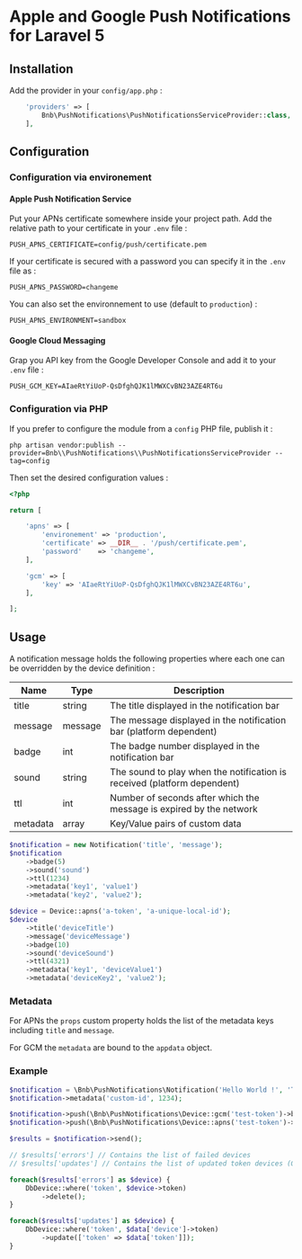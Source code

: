 # Apple and Google Push Notifications for Laravel 5

## Installation

Add the provider in your `config/app.php` :

```php
    'providers' => [
        Bnb\PushNotifications\PushNotificationsServiceProvider::class,
    ],
```

## Configuration

### Configuration via environement 

#### Apple Push Notification Service

Put your APNs certificate somewhere inside your project path. Add the relative path to your certificate in your `.env` file :

    PUSH_APNS_CERTIFICATE=config/push/certificate.pem

If your certificate is secured with a password you can specify it in the `.env` file as :

    PUSH_APNS_PASSWORD=changeme
    
You can also set the environnement to use (default to `production`) :

    PUSH_APNS_ENVIRONMENT=sandbox

#### Google Cloud Messaging

Grap you API key from the Google Developer Console and add it to your `.env` file :

    PUSH_GCM_KEY=AIaeRtYiUoP-QsDfghQJK1lMWXCvBN23AZE4RT6u
    
### Configuration via PHP
 
If you prefer to configure the module from a `config` PHP file, publish it :

    php artisan vendor:publish --provider=Bnb\\PushNotifications\\PushNotificationsServiceProvider --tag=config
    
Then set the desired configuration values :

```php
<?php

return [

    'apns' => [
        'environement' => 'production',
        'certificate' => __DIR__ . '/push/certificate.pem',
        'password'    => 'changeme',
    ],

    'gcm' => [
        'key' => 'AIaeRtYiUoP-QsDfghQJK1lMWXCvBN23AZE4RT6u',
    ],

];
```
    
## Usage

A notification message holds the following properties where each one can be overridden by the device definition :

| Name | Type | Description |
|------|------|-------------|
| title | string | The title displayed in the notification bar |
| message | message | The message displayed in the notification bar (platform dependent) |
| badge | int | The badge number displayed in the notification bar |
| sound |  string | The sound to play when the notification is received (platform dependent) |
| ttl |  int | Number of seconds after which the message is expired by the network |
| metadata | array | Key/Value pairs of custom data |

```php
$notification = new Notification('title', 'message');
$notification
    ->badge(5)
    ->sound('sound')
    ->ttl(1234)
    ->metadata('key1', 'value1')
    ->metadata('key2', 'value2');
```

```php
$device = Device::apns('a-token', 'a-unique-local-id');
$device
    ->title('deviceTitle')
    ->message('deviceMessage')
    ->badge(10)
    ->sound('deviceSound')
    ->ttl(4321)
    ->metadata('key1', 'deviceValue1')
    ->metadata('deviceKey2', 'value2');
```

### Metadata

For APNs the `props` custom property holds the list of the metadata keys including `title` and `message`.

For GCM the `metadata` are bound to the `appdata` object.

### Example

```php
$notification = \Bnb\PushNotifications\Notification('Hello World !', 'This is a test message');
$notification->metadata('custom-id', 1234);

$notification->push(\Bnb\PushNotifications\Device::gcm('test-token')->badge(3)->metadata('device-key','demoGcm'));
$notification->push(\Bnb\PushNotifications\Device::apns('test-token')->badge(2)->metadata('device-key','demoApns'));

$results = $notification->send();

// $results['errors'] // Contains the list of failed devices
// $results['updates'] // Contains the list of updated token devices (GCM)

foreach($results['errors'] as $device) {
    DbDevice::where('token', $device->token)
        ->delete();
}

foreach($results['updates'] as $device) {
    DbDevice::where('token', $data['device']->token)
        ->update(['token' => $data['token']]);
}
```
